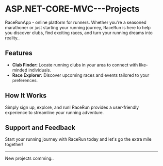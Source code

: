 # ASP.NET-CORE-MVC---Projects

RaceRunApp - online platform for runners. Whether you're a seasoned marathoner or just starting your running journey, RaceRun is here to help you discover clubs, find exciting races, and turn your running dreams into reality..

## Features

- **Club Finder:** Locate running clubs in your area to connect with like-minded individuals.
- **Race Explorer:** Discover upcoming races and events tailored to your preferences.

## How It Works

Simply sign up, explore, and run! RaceRun provides a user-friendly experience to streamline your running adventure.

## Support and Feedback

Start your running journey with RaceRun today and let's go the extra mile together!

---
New projects comming..

